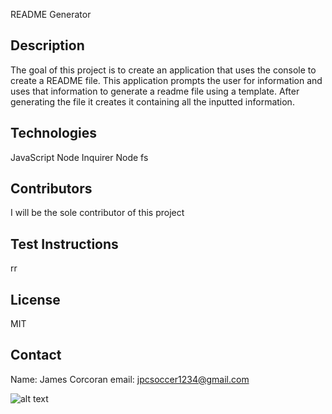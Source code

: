 README Generator
  
## Description
The goal of this project is to create an application that uses the console to create a README file. This application prompts the user for information and uses that information to generate a readme file using a template. After generating the file it creates it containing all the inputted information.

## Technologies
JavaScript
Node Inquirer
Node fs

## Contributors
I will be the sole contributor of this project 

## Test Instructions
rr

## License    
MIT 

## Contact
Name: James Corcoran 
email: jpcsoccer1234@gmail.com

![alt text](screenshot.jpg)
